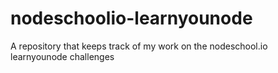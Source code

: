 # nodeschoolio-learnyounode
A repository that keeps track of my work on the nodeschool.io learnyounode challenges
